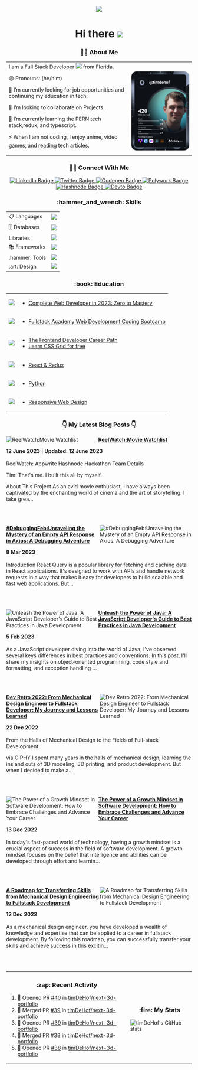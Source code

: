 <div id="header" align="center">
  <img src="https://media.giphy.com/media/jdPMeyv9rn0hZHh8n9/giphy.gif" width="100">
  <h1>
    Hi there 
    <img src="https://media.giphy.com/media/hvRJCLFzcasrR4ia7z/giphy.gif" width="30"/>
  </h1> 
</div>
  
<div id="me" align="center">
  <h3>👨‍💻 About Me </h3>
<table align="center" style="border:none">
  <tr>
    <td valign="center">
 I am a Full Stack Developer <img src="https://media.giphy.com/media/WUlplcMpOCEmTGBtBW/giphy.gif" width="30"> from Florida.
      
 😄 Pronouns: (he/him)
      
 🔭 I’m currently looking for job opportunities and continuing my education in tech.
      
 👯 I’m looking to collaborate on Projects.
      
 🌱 I’m currently learning the PERN tech stack,redux, and typescript.
      
 ⚡ When I am not coding, I enjoy anime, video games, and reading tech articles.
      <td>  
 <a href="https://app.daily.dev/timdehof"><img 
  src="https://github.com/timDeHof/timDeHof/blob/main/devcard.svg" width="300" alt="tim DeHof's Dev Card"/></a> 
    </td> 
  </tr>
</table>
</div>



<div id="badges" align="center">
  <h3> 👋🏼 Connect With Me</h3>
  <a href="https://www.linkedin.com/in/timothy-dehof/">
    <img src="https://img.shields.io/badge/LinkedIn-blue?style=for-the-badge&logo=linkedin&logoColor=white" alt="LinkedIn Badge"/>
  </a>
  <a href="https://twitter.com/timdehof">
    <img src="https://img.shields.io/badge/Twitter-blue?style=for-the-badge&logo=twitter&logoColor=white" alt="Twitter Badge"/>
  </a>
  <a href="https://codepen.io/timdehof">
        <img src="https://img.shields.io/badge/codepen-gray?style=for-the-badge&logo=codepen&logoColor=white" alt="Codepen Badge"/>
  </a>
  <a href="https://www.polywork.com/timdehof">
    <img src="https://img.shields.io/badge/Polywork-blue?style=for-the-badge&logo=polywork&logoColor=white" alt="Polywork Badge"/>
  </a>
  <a href="https://blog.timdehof.dev/">
    <img src="https://img.shields.io/badge/Hashnode-2962FF?style=for-the-badge&logo=hashnode&logoColor=white" alt="Hashnode Badge" />
  </a>
  <a href="https://dev.to/timdehof">
    <img src="https://img.shields.io/badge/dev.to-0A0A0A?style=for-the-badge&logo=devdotto&logoColor=white" alt="Devto Badge" /> 
  </a>  
</div>
<div id="skills" align="center">
  <h3>:hammer_and_wrench: Skills </h3>
<table align="center">
<tr>
  <td>📋 Languages</td>
  <td>
    <a href="https://skillicons.dev">
      <img src="https://skillicons.dev/icons?i=js,html,css,java,md&perline=5" />
    </a>
  </td>
<tr/>
<tr>
  <td>🗄️ Databases</td>
   <td>
    <a href="https://skillicons.dev">
      <img src="https://skillicons.dev/icons?i=postgres,prisma,postman&perline=5" />
    </a>
  </td>
  </tr>
  <tr>
    <td> Libraries</td>
    <td>
     <a href="https://skillicons.dev">
        <img src="https://skillicons.dev/icons?i=react,materialui,sass,styledcomponents,emotion&perline=5" />   
    </a>
  </td>
  </tr>
  <tr>
  <td>📚 Frameworks</td>
  <td>
     <a href="https://skillicons.dev">
        <img src="https://skillicons.dev/icons?i=nodejs,express,nextjs,bootstrap,tailwind&perline=5" />   
    </a>
  </td>
  </tr>
  <tr>
  <td>:hammer: Tools</td>
  <td>
    <a href="https://skillicons.dev">
     <img src="https://skillicons.dev/icons?i=git,github,heroku,netlify,vscode,webpack,babel,jest&perline=5" />
    </a>
  </td>
  </tr>
  <tr>
    <td>:art: Design</td>
    <td>
      <a href="https://skillicons.dev">
      <img src="https://skillicons.dev/icons?i=figma&perline=5" />
      </a>
    </td>
</tr>
</table>
</div>
<div id="Education" align="center">
<h3>:book: Education</h3>

<table>
  <tr>
    <td><img src="https://img.shields.io/badge/zero_to_mastery-2B283A?style=for-the-badge&logo=zero_to_mastery&logoColor=white" /></td>
    <td>
      <ul>
        <li><a href="https://academy.zerotomastery.io/courses/697434/certificate">Complete Web Developer in 2023: Zero to Mastery</a></li>
      </ul>
    </td>
  </tr>
  <tr>
    <td><img src="https://img.shields.io/badge/fullstack_academy-2B283A?style=for-the-badge&logo=fullstack_academy&logoColor=red"/></td>
    <td>
      <ul>
        <li><a href="https:www.fullstackacademy.com">Fullstack Academy Web Development Coding Bootcamp</a></li>
      </ul>
    </td>
  </tr>
  <tr>
    <td><img src="https://img.shields.io/badge/scrimba-2B283A?style=for-the-badge&logo=scrimba&logoColor=white"/></td>
    <td>
      <ul>
        <li><a href="https://www.codecademy.com/learn/paths/front-end-engineer-career-path">The Frontend Developer Career Path</a></li>
        <li><a href="https://scrimba.com/learn/cssgrid">Learn CSS Grid for free</a></li>
      </ul>
    </td>
  </tr>
  <tr>
    <td><img src="https://img.shields.io/badge/sololearn-2B283A?style=for-the-badge&logo=sololearn&logoColor=white"/></td>
    <td>
      <ul>
        <li><a href="https://www.sololearn.com/certificates/CT-3DICCPQQ">React & Redux</a></li>  
      </ul>
    </td>
  </tr>
  <tr>
    <td><img src="https://img.shields.io/badge/kaggle-2B283A?style=for-the-badge&logo=kaggle&logoColor=white"/></td>
    <td>
      <ul>
        <li><a href="https://www.kaggle.com/learn/certification/timdehof/python">Python</a></li>
      </ul>
    </td>
  </tr>
  <tr>
    <td><img src="https://img.shields.io/badge/Freecodecamp-2B283A?style=for-the-badge&logo=freecodecamp&logoColor=white"/></td>
    <td>
      <ul>
        <li><a href="https://www.freecodecamp.org/certification/tdehof/responsive-web-design">Responsive Web Design</a></li>
      </ul>
    </td>
  </tr>
</table>
</div>

<div id="blogPosts" align="center">
<h3> 👇 My Latest Blog Posts 👇</h3>
  
<div align="left"> 
  
<!-- HASHNODE_BLOG:START -->
<p align="left">
<a href="https://blog.timdehof.dev//reelwatch-movie-watchlist" title="ReelWatch:Movie Watchlist"><img src="https://cdn.hashnode.com/res/hashnode/image/upload/v1686534118330/593df75f-a64b-4745-8240-3b5a9cff4456.png" alt="ReelWatch:Movie Watchlist" width="250px" align="left" /></a>
<a href="https://blog.timdehof.dev//reelwatch-movie-watchlist" title="ReelWatch:Movie Watchlist"><strong>ReelWatch:Movie Watchlist</strong></a>
<div><strong>12 June 2023</strong> | <strong>Updated: 12 June 2023</strong></div>
<br/> ReelWatch: Appwrite Hashnode Hackathon
Team Details

Tim: That's me. I built this all by myself.

About This Project
As an avid movie enthusiast, I have always been captivated by the enchanting world of cinema and the art of storytelling. I take grea... </p> <br/> <br/>
<p align="left">
<a href="https://blog.timdehof.dev//debuggingfebunraveling-the-mystery-of-an-empty-api-response-in-axios-a-debugging-adventure" title="#DebuggingFeb:Unraveling the Mystery of an Empty API Response in Axios: A Debugging Adventure"><img src="https://cdn.hashnode.com/res/hashnode/image/upload/v1678245439731/71ce19bf-69a4-446c-a951-c8f0ca860eac.png" alt="#DebuggingFeb:Unraveling the Mystery of an Empty API Response in Axios: A Debugging Adventure" width="250px" align="right" /></a>
<a href="https://blog.timdehof.dev//debuggingfebunraveling-the-mystery-of-an-empty-api-response-in-axios-a-debugging-adventure" title="#DebuggingFeb:Unraveling the Mystery of an Empty API Response in Axios: A Debugging Adventure"><strong>#DebuggingFeb:Unraveling the Mystery of an Empty API Response in Axios: A Debugging Adventure</strong></a>
<div><strong>8 Mar 2023</strong></div>
<br/> Introduction
React Query is a popular library for fetching and caching data in React applications. It's designed to work with APIs and handle network requests in a way that makes it easy for developers to build scalable and fast web applications. But... </p> <br/> <br/>
<p align="left">
<a href="https://blog.timdehof.dev//unleash-the-power-of-java-a-javascript-developers-guide-to-best-practices-in-java-development" title="Unleash the Power of Java: A JavaScript Developer's Guide to Best Practices in Java Development"><img src="https://cdn.hashnode.com/res/hashnode/image/stock/unsplash/s5xNLPMxHZU/upload/d3cf88e76d47cbdf4b2a819be022fb2f.jpeg" alt="Unleash the Power of Java: A JavaScript Developer's Guide to Best Practices in Java Development" width="250px" align="left" /></a>
<a href="https://blog.timdehof.dev//unleash-the-power-of-java-a-javascript-developers-guide-to-best-practices-in-java-development" title="Unleash the Power of Java: A JavaScript Developer's Guide to Best Practices in Java Development"><strong>Unleash the Power of Java: A JavaScript Developer's Guide to Best Practices in Java Development</strong></a>
<div><strong>5 Feb 2023</strong></div>
<br/> As a JavaScript developer diving into the world of Java, I've observed several keys differences in best practices and conventions. In this post, I'll share my insights on object-oriented programming, code style and formatting, and exception handling ... </p> <br/> <br/>
<p align="left">
<a href="https://blog.timdehof.dev//dev-retro-2022-from-mechanical-design-engineer-to-fullstack-developer-my-journey-and-lessons-learned" title="Dev Retro 2022: From Mechanical Design Engineer to Fullstack Developer: My Journey and Lessons Learned"><img src="https://cdn.hashnode.com/res/hashnode/image/upload/v1670806929752/BTs45E4yK.jpeg" alt="Dev Retro 2022: From Mechanical Design Engineer to Fullstack Developer: My Journey and Lessons Learned" width="250px" align="right" /></a>
<a href="https://blog.timdehof.dev//dev-retro-2022-from-mechanical-design-engineer-to-fullstack-developer-my-journey-and-lessons-learned" title="Dev Retro 2022: From Mechanical Design Engineer to Fullstack Developer: My Journey and Lessons Learned"><strong>Dev Retro 2022: From Mechanical Design Engineer to Fullstack Developer: My Journey and Lessons Learned</strong></a>
<div><strong>22 Dec 2022</strong></div>
<br/> From the Halls of Mechanical Design to the Fields of Full-stack Development


via GIPHY
I spent many years in the halls of mechanical design, learning the ins and outs of 3D modeling, 3D printing, and product development. But when I decided to make a... </p> <br/> <br/>
<p align="left">
<a href="https://blog.timdehof.dev//the-power-of-a-growth-mindset-in-software-development-how-to-embrace-challenges-and-advance-your-career" title="The Power of a Growth Mindset in Software Development: How to Embrace Challenges and Advance Your Career"><img src="https://cdn.hashnode.com/res/hashnode/image/upload/v1670888424892/cHfIC4FDx.jpeg" alt="The Power of a Growth Mindset in Software Development: How to Embrace Challenges and Advance Your Career" width="250px" align="left" /></a>
<a href="https://blog.timdehof.dev//the-power-of-a-growth-mindset-in-software-development-how-to-embrace-challenges-and-advance-your-career" title="The Power of a Growth Mindset in Software Development: How to Embrace Challenges and Advance Your Career"><strong>The Power of a Growth Mindset in Software Development: How to Embrace Challenges and Advance Your Career</strong></a>
<div><strong>13 Dec 2022</strong></div>
<br/> In today's fast-paced world of technology, having a growth mindset is a crucial aspect of success in the field of software development. A growth mindset focuses on the belief that intelligence and abilities can be developed through effort and learnin... </p> <br/> <br/>
<p align="left">
<a href="https://blog.timdehof.dev//a-roadmap-for-transferring-skills-from-mechanical-design-engineering-to-fullstack-development" title="A Roadmap for Transferring Skills from Mechanical Design Engineering to Fullstack Development"><img src="https://cdn.hashnode.com/res/hashnode/image/upload/v1670804171086/CY9wEb-UW.jpeg" alt="A Roadmap for Transferring Skills from Mechanical Design Engineering to Fullstack Development" width="250px" align="right" /></a>
<a href="https://blog.timdehof.dev//a-roadmap-for-transferring-skills-from-mechanical-design-engineering-to-fullstack-development" title="A Roadmap for Transferring Skills from Mechanical Design Engineering to Fullstack Development"><strong>A Roadmap for Transferring Skills from Mechanical Design Engineering to Fullstack Development</strong></a>
<div><strong>12 Dec 2022</strong></div>
<br/> As a mechanical design engineer, you have developed a wealth of knowledge and expertise that can be applied to a career in fullstack development. By following this roadmap, you can successfully transfer your skills and achieve success in this excitin... </p> <br/> <br/>
<!-- HASHNODE_BLOG:END -->
  
  </div>
  
</div>
<table>
  <tr>
    <td>
    <div id="activity">
  <h3 align="center"> :zap: Recent Activity </h3>

<!--START_SECTION:activity-->
1. 💪 Opened PR [#40](https://github.com/timDeHof/next-3d-portfolio/pull/40) in [timDeHof/next-3d-portfolio](https://github.com/timDeHof/next-3d-portfolio)
2. 🎉 Merged PR [#39](https://github.com/timDeHof/next-3d-portfolio/pull/39) in [timDeHof/next-3d-portfolio](https://github.com/timDeHof/next-3d-portfolio)
3. 💪 Opened PR [#39](https://github.com/timDeHof/next-3d-portfolio/pull/39) in [timDeHof/next-3d-portfolio](https://github.com/timDeHof/next-3d-portfolio)
4. 🎉 Merged PR [#38](https://github.com/timDeHof/next-3d-portfolio/pull/38) in [timDeHof/next-3d-portfolio](https://github.com/timDeHof/next-3d-portfolio)
5. 💪 Opened PR [#38](https://github.com/timDeHof/next-3d-portfolio/pull/38) in [timDeHof/next-3d-portfolio](https://github.com/timDeHof/next-3d-portfolio)
<!--END_SECTION:activity-->
</div>
    </td>
    <td>
      <div id="stats">
<h3 align="center"> :fire: My Stats </h3>
  
![timDeHof's GitHub stats](https://github-readme-stats.vercel.app/api?username=timDeHof&theme=monokai&show_icons=true)
  
</div>
    </td>
  </tr>
</table>

<!--
**timDeHof/timDeHof** is a ✨ _special_ ✨ repository because its `README.md` (this file) appears on your GitHub profile.

Here are some ideas to get you started:

- 🔭 I’m currently working on ...
- 🌱 I’m currently learning ...
- 👯 I’m looking to collaborate on ...
- 🤔 I’m looking for help with ...
- 💬 Ask me about ...
- 📫 How to reach me: ...
- 😄 Pronouns: ...
- ⚡ Fun fact: ...
-->
